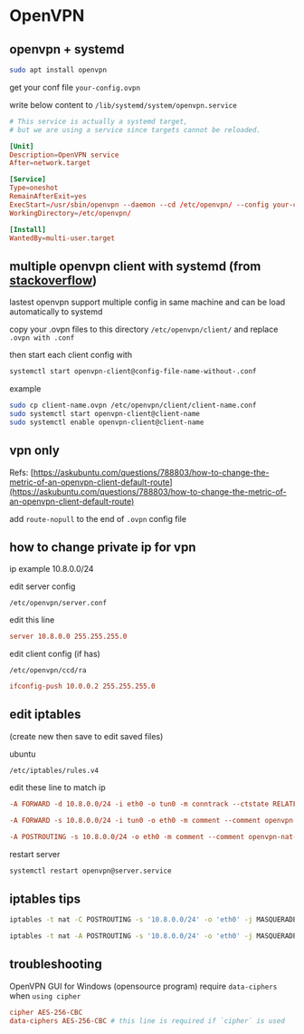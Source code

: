 # OpenVPN

## openvpn + systemd

```bash
sudo apt install openvpn
```

get your conf file `your-config.ovpn`

write below content to `/lib/systemd/system/openvpn.service`

```conf
# This service is actually a systemd target,
# but we are using a service since targets cannot be reloaded.

[Unit]
Description=OpenVPN service
After=network.target

[Service]
Type=oneshot
RemainAfterExit=yes
ExecStart=/usr/sbin/openvpn --daemon --cd /etc/openvpn/ --config your-config.ovpn
WorkingDirectory=/etc/openvpn/

[Install]
WantedBy=multi-user.target
```

## multiple openvpn client with systemd (from [stackoverflow](https://askubuntu.com/a/1086407))

lastest openvpn support multiple config in same machine and can be load automatically to systemd

copy your .ovpn files to this directory `/etc/openvpn/client/` and replace `.ovpn with .conf`

then start each client config with

```bash
systemctl start openvpn-client@config-file-name-without-.conf
```

example

```bash
sudo cp client-name.ovpn /etc/openvpn/client/client-name.conf
sudo systemctl start openvpn-client@client-name
sudo systemctl enable openvpn-client@client-name
```

## vpn only

Refs: [https://askubuntu.com/questions/788803/how-to-change-the-metric-of-an-openvpn-client-default-route](https://askubuntu.com/questions/788803/how-to-change-the-metric-of-an-openvpn-client-default-route)

add `route-nopull` to the end of `.ovpn` config file

## how to change private ip for vpn

ip example 10.8.0.0/24

edit server config

`/etc/openvpn/server.conf`

edit this line

```conf
server 10.8.0.0 255.255.255.0
```

edit client config (if has)

`/etc/openvpn/ccd/ra`

```conf
ifconfig-push 10.0.0.2 255.255.255.0
```

## edit iptables

(create new then save to edit saved files)

ubuntu

`/etc/iptables/rules.v4`

edit these line to match ip

```conf
-A FORWARD -d 10.8.0.0/24 -i eth0 -o tun0 -m conntrack --ctstate RELATED,ESTABLISHED -m comment --comment openvpn-forward-rule -j ACCEPT
```

```conf
-A FORWARD -s 10.8.0.0/24 -i tun0 -o eth0 -m comment --comment openvpn-forward-rule -j ACCEPT
```

```conf
-A POSTROUTING -s 10.8.0.0/24 -o eth0 -m comment --comment openvpn-nat-rule -j MASQUERADE
```

restart server

```bash
systemctl restart openvpn@server.service
```

## iptables tips

```bash
iptables -t nat -C POSTROUTING -s '10.8.0.0/24' -o 'eth0' -j MASQUERADE 2> '/dev/null'
```

```bash
iptables -t nat -A POSTROUTING -s '10.8.0.0/24' -o 'eth0' -j MASQUERADE
```

## troubleshooting

OpenVPN GUI for Windows (opensource program) require `data-ciphers` when `using cipher`

```conf
cipher AES-256-CBC
data-ciphers AES-256-CBC # this line is required if `cipher` is used
```
